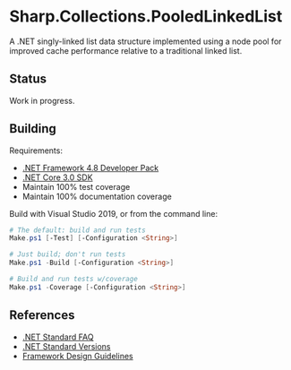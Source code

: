 # Sharp.Collections.PooledLinkedList

A .NET singly-linked list data structure implemented using a node pool for
improved cache performance relative to a traditional linked list.

## Status

Work in progress.

## Building

Requirements:
- [.NET Framework 4.8 Developer Pack](https://dotnet.microsoft.com/download/dotnet-framework)
- [.NET Core 3.0 SDK](https://dotnet.microsoft.com/download/dotnet-core)
- Maintain 100% test coverage
- Maintain 100% documentation coverage

Build with Visual Studio 2019, or from the command line:

```powershell
# The default: build and run tests
Make.ps1 [-Test] [-Configuration <String>]

# Just build; don't run tests
Make.ps1 -Build [-Configuration <String>]

# Build and run tests w/coverage
Make.ps1 -Coverage [-Configuration <String>]
```

## References

* [.NET Standard FAQ](https://github.com/dotnet/standard/blob/master/docs/faq.md)
* [.NET Standard Versions](https://github.com/dotnet/standard/blob/master/docs/versions.md)
* [Framework Design Guidelines](https://docs.microsoft.com/en-us/dotnet/standard/design-guidelines/)
